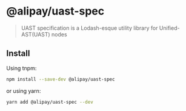 # @alipay/uast-spec

> UAST specification is a Lodash-esque utility library for Unified-AST(UAST) nodes

## Install

Using tnpm:

```sh
npm install --save-dev @alipay/uast-spec
```

or using yarn:

```sh
yarn add @alipay/uast-spec --dev
```
